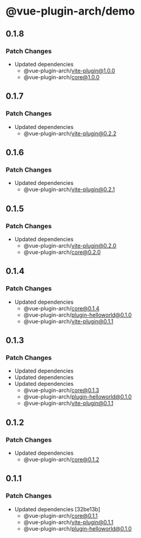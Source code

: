 # @vue-plugin-arch/demo

## 0.1.8

### Patch Changes

- Updated dependencies
  - @vue-plugin-arch/vite-plugin@1.0.0
  - @vue-plugin-arch/core@1.0.0

## 0.1.7

### Patch Changes

- Updated dependencies
  - @vue-plugin-arch/vite-plugin@0.2.2

## 0.1.6

### Patch Changes

- Updated dependencies
  - @vue-plugin-arch/vite-plugin@0.2.1

## 0.1.5

### Patch Changes

- Updated dependencies
  - @vue-plugin-arch/vite-plugin@0.2.0
  - @vue-plugin-arch/core@0.2.0

## 0.1.4

### Patch Changes

- Updated dependencies
  - @vue-plugin-arch/core@0.1.4
  - @vue-plugin-arch/plugin-helloworld@0.1.0
  - @vue-plugin-arch/vite-plugin@0.1.1

## 0.1.3

### Patch Changes

- Updated dependencies
- Updated dependencies
- Updated dependencies
  - @vue-plugin-arch/core@0.1.3
  - @vue-plugin-arch/plugin-helloworld@0.1.0
  - @vue-plugin-arch/vite-plugin@0.1.1

## 0.1.2

### Patch Changes

- Updated dependencies
  - @vue-plugin-arch/core@0.1.2

## 0.1.1

### Patch Changes

- Updated dependencies [32be13b]
  - @vue-plugin-arch/core@0.1.1
  - @vue-plugin-arch/vite-plugin@0.1.1
  - @vue-plugin-arch/plugin-helloworld@0.1.0
